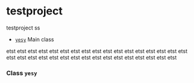 testproject
===========

testproject
ss


* [`yesy`](#class-yesy) Main class
 
etst
etst
etst
etst
etst
etst
etst
etst
etst
etst
etst
etst
etst
etst
etst
etst
etst
etst
etst
etst
etst
etst
etst
etst
etst
etst
etst
etst
etst
etst
etst
etst
etst

### Class `yesy`
